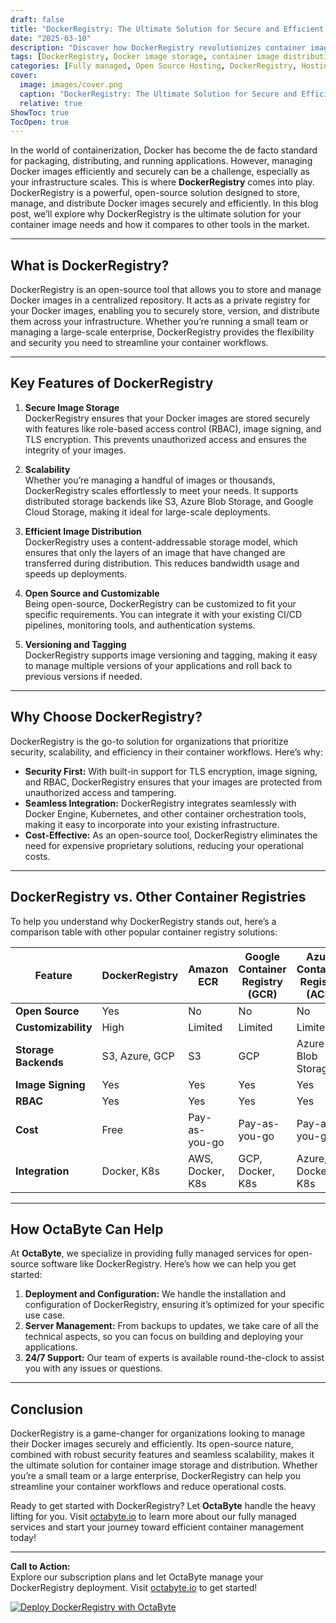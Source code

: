 ```yaml
---
draft: false
title: "DockerRegistry: The Ultimate Solution for Secure and Efficient Image Storage and Distribution"
date: "2025-03-10"
description: "Discover how DockerRegistry revolutionizes container image storage and distribution. Learn why it’s the go-to solution for secure, scalable, and efficient Docker image management, and how it compares to other tools in the market."
tags: [DockerRegistry, Docker image storage, container image distribution, secure Docker registry, Docker image management, open source Docker tools, container registry comparison, OctaByte managed services]
categories: [Fully managed, Open Source Hosting, DockerRegistry, Hosting and Infrastructure, Containers]
cover:
  image: images/cover.png
  caption: "DockerRegistry: The Ultimate Solution for Secure and Efficient Image Storage and Distribution"
  relative: true
ShowToc: true
TocOpen: true
---
```



In the world of containerization, Docker has become the de facto standard for packaging, distributing, and running applications. However, managing Docker images efficiently and securely can be a challenge, especially as your infrastructure scales. This is where **DockerRegistry** comes into play. DockerRegistry is a powerful, open-source solution designed to store, manage, and distribute Docker images securely and efficiently. In this blog post, we’ll explore why DockerRegistry is the ultimate solution for your container image needs and how it compares to other tools in the market.

---

## What is DockerRegistry?

DockerRegistry is an open-source tool that allows you to store and manage Docker images in a centralized repository. It acts as a private registry for your Docker images, enabling you to securely store, version, and distribute them across your infrastructure. Whether you’re running a small team or managing a large-scale enterprise, DockerRegistry provides the flexibility and security you need to streamline your container workflows.

---

## Key Features of DockerRegistry

1. **Secure Image Storage**  
   DockerRegistry ensures that your Docker images are stored securely with features like role-based access control (RBAC), image signing, and TLS encryption. This prevents unauthorized access and ensures the integrity of your images.

2. **Scalability**  
   Whether you’re managing a handful of images or thousands, DockerRegistry scales effortlessly to meet your needs. It supports distributed storage backends like S3, Azure Blob Storage, and Google Cloud Storage, making it ideal for large-scale deployments.

3. **Efficient Image Distribution**  
   DockerRegistry uses a content-addressable storage model, which ensures that only the layers of an image that have changed are transferred during distribution. This reduces bandwidth usage and speeds up deployments.

4. **Open Source and Customizable**  
   Being open-source, DockerRegistry can be customized to fit your specific requirements. You can integrate it with your existing CI/CD pipelines, monitoring tools, and authentication systems.

5. **Versioning and Tagging**  
   DockerRegistry supports image versioning and tagging, making it easy to manage multiple versions of your applications and roll back to previous versions if needed.

---

## Why Choose DockerRegistry?

DockerRegistry is the go-to solution for organizations that prioritize security, scalability, and efficiency in their container workflows. Here’s why:

- **Security First:** With built-in support for TLS encryption, image signing, and RBAC, DockerRegistry ensures that your images are protected from unauthorized access and tampering.
- **Seamless Integration:** DockerRegistry integrates seamlessly with Docker Engine, Kubernetes, and other container orchestration tools, making it easy to incorporate into your existing infrastructure.
- **Cost-Effective:** As an open-source tool, DockerRegistry eliminates the need for expensive proprietary solutions, reducing your operational costs.

---

## DockerRegistry vs. Other Container Registries

To help you understand why DockerRegistry stands out, here’s a comparison table with other popular container registry solutions:

| Feature                  | DockerRegistry | Amazon ECR       | Google Container Registry (GCR) | Azure Container Registry (ACR) |
|--------------------------|----------------|------------------|---------------------------------|--------------------------------|
| **Open Source**          | Yes            | No               | No                              | No                             |
| **Customizability**      | High           | Limited          | Limited                         | Limited                        |
| **Storage Backends**     | S3, Azure, GCP | S3               | GCP                             | Azure Blob Storage             |
| **Image Signing**        | Yes            | Yes              | Yes                             | Yes                            |
| **RBAC**                 | Yes            | Yes              | Yes                             | Yes                            |
| **Cost**                 | Free           | Pay-as-you-go    | Pay-as-you-go                   | Pay-as-you-go                  |
| **Integration**          | Docker, K8s    | AWS, Docker, K8s | GCP, Docker, K8s                | Azure, Docker, K8s             |

---

## How OctaByte Can Help

At **OctaByte**, we specialize in providing fully managed services for open-source software like DockerRegistry. Here’s how we can help you get started:

1. **Deployment and Configuration:** We handle the installation and configuration of DockerRegistry, ensuring it’s optimized for your specific use case.
2. **Server Management:** From backups to updates, we take care of all the technical aspects, so you can focus on building and deploying your applications.
3. **24/7 Support:** Our team of experts is available round-the-clock to assist you with any issues or questions.

---

## Conclusion

DockerRegistry is a game-changer for organizations looking to manage their Docker images securely and efficiently. Its open-source nature, combined with robust security features and seamless scalability, makes it the ultimate solution for container image storage and distribution. Whether you’re a small team or a large enterprise, DockerRegistry can help you streamline your container workflows and reduce operational costs.

Ready to get started with DockerRegistry? Let **OctaByte** handle the heavy lifting for you. Visit [octabyte.io](https://octabyte.io) to learn more about our fully managed services and start your journey toward efficient container management today!

---

**Call to Action:**  
Explore our subscription plans and let OctaByte manage your DockerRegistry deployment. Visit [octabyte.io](https://octabyte.io) to get started!

[![Deploy DockerRegistry with OctaByte](/images/deploy-on-octabyte.png)](https://octabyte.io/fully-managed-open-source-services/hosting-and-infrastructure/containers/dockerregistry)